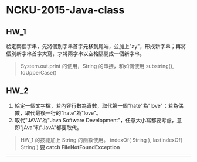 NCKU-2015-Java-class
==========

HW_1
-----
給定兩個字串，先將個別字串首字元移到尾端，並加上"ay"，形成新字串；再將個別新字串首字大寫，才將兩字串以空格隔開成一個新字串。
> System.out.print 的使用，String 的串接，和如何使用 substring(), toUpperCase()

HW_2
-----
1. 給定一個文字檔，若內容行數為奇數，取代第一個"hate"為"love"；若為偶數，取代最後一行的"hate"為"love"。
2. 取代"JAVA"為"Java Software Development"，任意大小寫都要考慮，意即"jAva"和"JavA"都要取代。
> HW_1 的技能加上 String 的函數使用。
> indexOf( String ), lastIndexOf( String )
> **要 catch FileNotFoundException**

- - -
